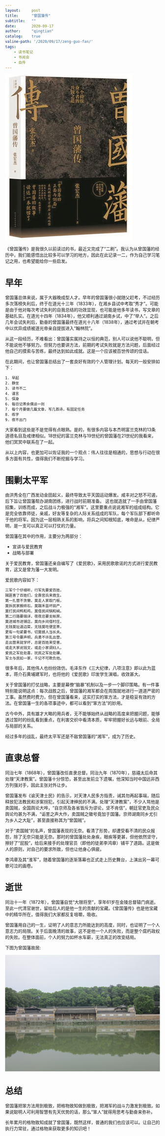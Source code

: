 ```yaml
---
layout:     post
title:      "曾国藩传"
subtitle:   ""
date:       2020-09-17
author:     "qingtian"
catalog:    true
valine-path: '/2020/09/17/zeng-guo-fan/'
tags:
    - 读书笔记
    - 书阅会
    - 自传
---
```


![曾国藩传](/img/20200917/zgf.jpg)


《曾国藩传》是我很久以前读过的书，最近又完成了“二刷”。我认为从曾国藩的经历中，我们能感悟出比较多可以学习的地方，因此在此记录一二，作为自己学习笔记之用，也希望能给你一些启发。

# 早年

曾国藩总体来说，属于大器晚成型人才。早年的曾国藩很小就随父赶考，不过经历多次落榜失利后，终于在道光十三年（1833年），在湘乡县试中考取“秀才”。可能是由于他对每次考试失利的自我总结的功效显现，也可能是他多年读书，写文章的基础扎实。在道光十四年（1834年），他又顺利通过湖南乡试，中了“举人”。之后几年会试失利后，勤奋的曾国藩最终在道光十八年（1838年），通过考试并在朝考中以优异成绩被道光帝亲自提拔进入“翰林院”。

从这一段经历，不难看出：曾国藩实属持之以恒的典范，别人可以说他不聪明，但不能说他不够努力。但努力也要讲方法，前期的考试失败就是方法问题，后面经过他自己的摸索与苦练，最终达到如此成就。这是一个应该被百世传颂的佳话。 

在此期间，也让曾国藩总结出了一套良好有效的个人管理计划。每天的一般安排如下：

```
1. 早起
2. 静坐
3. 读书不二
4. 谨言
5. 保身
6. 每日记茶余偶谈一则
7. 每个月要做几篇文章，写几首诗，有固定任务
8. 练字
9. 夜不出门
```

大家看到这些是不是觉得有点眼熟。是的，有很多内容与本杰明富兰克林的13条道德名目及戒律相似。18世纪的富兰克林与19世纪的曾国藩在21世纪的我看来，他们冥冥中联系在了一起。

从以上内容，也更加可以佐证我的一个观点：伟人往往是相通的，思想与行动在很多方面有共性，值得我们不断挖掘与学习。

# 围剿太平军

由洪秀全在广西发动金田起义，最终导致太平天国运动爆发。咸丰对之怒不可遏，后下旨让曾国藩帮办湖南团练，进行战时前期准备。 这也就造就了一手由曾国藩招集，训练而成，之后战斗力极强的“湘军”。这里要重点说说湘军的组成结构。它是完全依靠师徒，亲戚，好友等复杂的人际关系组成的军队，每个军队部下都听命于他的将军。因为这一层相熟关系的影响，将兵之间知根知底，唯命是从，纪律严明，是一支可以真正可以打仗的力量。

曾国藩在其中的作用，主要分为两部分：

* 宣讲与爱民教育
* 战略与部署

关于爱民教育，曾国藩还亲自编写了《爱民歌》，采用民歌歌谣的方式进行爱民教育，这又是曾为藩一大发明。

爱民歌内容如下：

```
三军个个仔细听，行军先要爱百姓，
贼匪害了百姓们，全靠官兵来救生。
第一扎营不贪懒，莫走人家取门板，
莫拆民家搬砖石，莫踹禾苗坏田产，
莫打民间鸭和鸡，莫借民间锅和碗。
第二行路要端详，夜夜总要支帐房，
莫进城市进铺店，莫向乡间借村庄，
无钱莫扯道边菜，无钱莫吃便宜茶，
更有一句紧要书，切莫掳人当长夫。
第三号令要声明，兵勇不许乱出营，
走出营来就学坏，总是百姓来受害，
或走大家讹钱文，或走小家调妇人，
爱民之军处处喜，扰民之军处处嫌，
军士与民如一家，千记不可欺负他。
```

很多年后，其他伟人也纷纷效仿。毛泽东作《三大纪律，八项注意》即以此为蓝本，蒋介石黄埔建军时，也将他的《爱民歌》印发学生演唱，收效甚大。

关于曾国藩的打仗战略，主要是幕僚“脑暴”机制以及一步一个脚印策略。有一件事特别能说明这点：每次战胜之后，曾国藩的湘军都会在周围就地进行一道道严密的工事。虽然费时费力，但在曾国藩看来，这实打实的笨方法，才是稳妥有效的方法。在曾国藩一生的各项事迹中，都可以看到“笨方法”的妙用。

古今中外，具有雄才大略的用兵者，无不能够始终从战略的高度来把握问题，能够透过暂时的纷乱看到重点，在利害交织中看清本质，牢牢把握好长远与眼前、全局与局部的关系。

经过多年的战乱，最终太平军还是不敌曾国藩的“湘军”，成为了历史。

# 直隶总督

同治七年（1868年），曾国藩改任直隶总督。同治九年（1870年），慈禧太后命其处理“天津教案”。曾国藩十分惊恐，甚至出发前立下遗嘱，他深知当时中国远非西方列强对手，因此主张对外让步。

曾国藩发布《谕天津士民》的告示，对天津人民多方指责，诫其勿再起事端，随后释放犯法教民和涉案拐犯，引起天津绅民的不满。处理“天津教案”，不少人骂他是卖国贼，全国舆论大哗，“自京师及各省皆斥为谬论，坚不肯信”，朝廷官吏及民众舆论均甚为不满，“诟詈之声大作，卖国贼之徽号竟加于国藩。京师湖南同乡尤引为乡人之大耻”，甚至直接称其为“曾国贼”。

对于“卖国贼”的名声，曾国藩表现的无奈。看清了形势，却遭受看不清的民众报怨，除了无奈只能是无奈。那时的曾国藩处处身疾，眼疾等更甚，但他依然坚守，擦好了“屁股”，给后来接手的处理官员（即他的徒弟李鸿章）铺平了道路。这是做人的原则，对自己的要求所致，但也让他身心俱疲。

李鸿章及其“淮军”，随着曾国藩的逐渐落幕也正式走上历史舞台，上演出另一幕可歌可泣的画卷。

# 逝世

同治十一年（1872年），曾国藩自觉“大限将至”，享年61岁在金陵总督辕门病逝。至此一代清官谢世，留给后人的是他一生的贡献的宝藏。《曾国藩传》也是他宝藏中的精华所在，值得我们大家都反复咀嚼，吸收。

曾国藩用自己的一生，证明了人的意志力所能达到的高度，同时，也证明了一个人意志力的局限。关于后面晚清的故事，这不是他一个人的失败，而是整个腐朽政权的失败。在整体面前，个人的努力如杯水车薪，无法真正的改变结局。

下图为曾国藩故居:

![曾国藩故居](/img/20200917/zgf-gj.jpeg)

# 总结

曾国藩把笨方法用到极致，把格物致知做到极致，把湘军的战斗力激发到极致。如果说聪明人可利用智慧有先天优势的话，那么“笨人”就得用思考与勤奋来弥补。

长年累月的格物致知成就了曾国藩，既然这样，普通的我们也应该可以。让自己的执行力常驻，通过格物来获取更多的知识吧！
